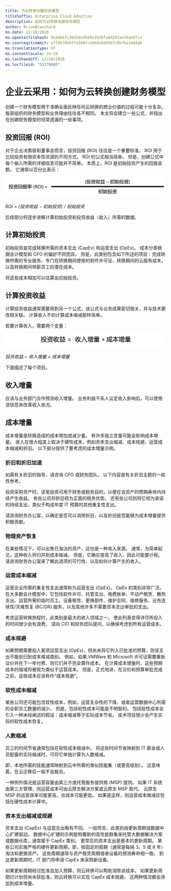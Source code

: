 ```yaml
---
title: 为云转换创建财务模型
titleSuffix: Enterprise Cloud Adoption
description: 如何为云转换创建财务模型
author: BrianBlanchard
ms.date: 12/10/2018
ms.openlocfilehash: 9a4d6b7c30d3dc0509a1b26fa8d247ae39ab87ca
ms.sourcegitcommit: e7f8676bbffe500fc4d6deb603b7c0b7ba1884a6
ms.translationtype: HT
ms.contentlocale: zh-CN
ms.lasthandoff: 12/10/2018
ms.locfileid: "53179605"
---
```

# <a name="enterprise-cloud-adoption-how-to-create-a-financial-model-for-cloud-transformation"></a>企业云采用：如何为云转换创建财务模型

创建一个财务模型用于准确全面反映任何云转换的商业价值的过程可能十分复杂。 每家组织的财务模型和业务理由往往各不相同。 本文将会建立一些公式，并指出在创建财务模型时经常遗漏的一些事项。

## <a name="return-on-investment-roi"></a>投资回报 (ROI)

对于企业决策层和董事会而言，投资回报 (ROI) 往往是一个重要标准。 ROI 用于比较投资有限资本性资源的不同方式。 ROI 的公式相当简单。 但是，创建公式中每个输入所需的详细信息可能并不简单。 本质上，ROI 是初始投资产生的回报金额。 它通常以百分比表示：

![投资回报 (ROI) = (投资收益 – 投资成本) / 投资成本](../_images/formula-roi.png)

<!-- markdownlint-disable MD036 -->
*ROI = (投资收益 &minus; 初始投资) / 初始投资*
<!-- markdownlint-enable MD036 -->

后续部分将逐步讲解计算初始投资和投资收益（收入）所需的数据。

## <a name="calculating-initial-investment"></a>计算初始投资

初始投资是完成转换所需的资本支出 (CapEx) 和运营支出 (OpEx)。 成本分类根据会计模型和 CFO 的偏好不同而异。 但是，此类别包含如下所述的项目：完成转换所需的专业服务、专门在转换期间使用的软件许可证、转换期间的云服务成本，以及转换期间带薪员工的潜在成本。

将这些成本相加可以估算出初始投资。

## <a name="calculating-the-gain-from-investment"></a>计算投资收益

计算投资收益通常需要用到另一个公式，该公式与业务成果密切相关，并与技术更改相关联。 计算收入不如计算成本缩减那样简单。

若要计算收入，需要两个变量：

![投资收益 = 收入增量 + 成本增量](../_images/formula-gain-from-investment.png)

<!-- markdownlint-disable MD036 -->
*投资收益 = 收入增量 + 成本增量*
<!-- markdownlint-enable MD036 -->

下面描述了每个项目。

## <a name="revenue-delta"></a>收入增量

应该与业务部门合作预测收入增量。 业务利益干系人议定收入影响后，可以使用该信息来改善收入状况。

## <a name="cost-deltas"></a>成本增量

成本增量是转换造成的成本增加或减少量。 有许多独立变量可能会影响成本增量。 收入在很大程度上取决于硬性成本，例如资本支出缩减、成本规避、运营成本缩减和折旧。 以下部分提供了要考虑的成本增量示例。

### <a name="depreciation-reductions-or-acceleration"></a>折旧和折旧加速

如需有关折旧的指导，请咨询 CFO 或财务团队。 以下内容是有关折旧主题的一般性参考。

投资采购资产时，该笔投资可用于财务或税务目的，以便在该资产的预期寿命内持续产生收益。 有些公司将折旧视为正面的税务优势。 还有些公司则将它视为承诺的持续支出，类似于构成年度 IT 预算的其他重复性支出。

请咨询财务办公室，以确定是否可以消除折旧，以及折旧是否能够为成本增量提供积极贡献。

### <a name="physical-asset-recovery"></a>物理资产恢复

在某些情况下，可以出售已淘汰的资产，这也是一种收入来源。 通常，为简单起见，这种收入将归并到成本缩减。 但是，它确实提高了收入，因此可能要计税。 请咨询财务办公室来了解此选项的可行性，以及如何计算产生的收入。

### <a name="operational-cost-reductions"></a>运营成本缩减

运营企业所需的重复性支出通常称为运营支出 (OpEx)。 OpEx 的类别非常广泛。 在大多数会计模型中，它包括软件许可、托管支出、电费帐单、不动产租赁、散热支出、运营所需的临时员工、设备租赁、更换部件、维护合同、维修服务、业务连续性/灾难恢复 (BC/DR) 服务，以及其他许多不需要资本支出审批的支出。

考虑运营转换旅程时，此类别是最大的收入领域之一。 使此列表变得详尽所投入的时间很少会有浪费。 请向 CIO 和财务团队提问，以确保考虑到所有运营成本。

### <a name="cost-avoidance"></a>成本规避

如果预期需要投入某项运营支出 (OpEx)，但尚未将它列入已批准的预算，则该支出不能划归到成本缩减类别。 例如，如果 VMWare 和 Microsoft 许可证需要重新议价并在下一年付费，则它们并不完全算作成本。 在计算成本增量时，这些预期成本的缩减将被视为类似于运营成本。 但是，正式地讲，在议价和预算审批完成之前，这些成本应该称作“成本规避”。

### <a name="soft-cost-reductions"></a>软性成本缩减

某些公司还可能包含软性成本，例如，运营复杂性的下降，或者运营数据中心所需的全职员工数量的减少。 但是，包括软性成本可能是不明智的。 包括软性成本会引入一种未经阐述的假设：成本缩减等于实际成本节省。 技术项目很少会产生实际的软性成本恢复。

### <a name="headcount-reductions"></a>人数缩减

员工的时间节省通常包括在软性成本缩减中。 将这些时间节省映射到 IT 薪金或人员配备的实际缩减时，可将它单独计算为人数缩减。

即，本地所需的技能通常映射到云中所需的类似技能集（或更高级别）。 这意味着，在云迁移后一般不会裁员。

一种例外情况是运营容量由第三方或托管服务提供商 (MSP) 提供。 如果 IT 系统由第三方管理，则运营成本可由云原生解决方案或云原生 MSP 取代。 云原生 MSP 的运营效率可能更高，且成本可能更低。 如果是这样，则运营成本缩减应包括在硬性成本计算中。

### <a name="capital-expense-reductions-or-avoidance"></a>资本支出缩减或规避

资本支出 (CapEx) 与运营支出略有不同。 一般而言，此类别由更新周期或数据中心扩建驱动。 数据中心扩建的示例是购置新的高性能群集来托管大数据解决方案或数据仓库，通常属于 CapEx 类别。 更常见的资本支出是基本的更新周期。 某些公司实施严格的硬件更新周期，即，按固定的周期（通常是每隔 3、5 或 8 年）淘汰和更换资产。 这些周期通常与资产租赁周期或者设备的预测寿命相一致。 到达更新周期时，IT 部门将申请 CapEx 来采购新设备。

如果更新周期经过批准且加入预算，则云转换可以帮助消除该成本。 如果更新周期已计划但尚未获批准，则云转换可以实现 CapEx 成本规避。 这两种情况都会添加到成本增量。
